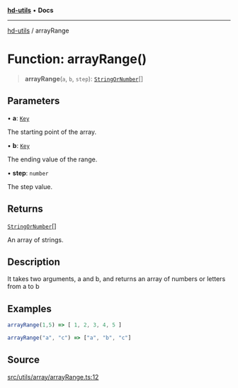 [**hd-utils**](../README.md) • **Docs**

***

[hd-utils](../globals.md) / arrayRange

# Function: arrayRange()

> **arrayRange**(`a`, `b`, `step`): [`StringOrNumber`](../type-aliases/StringOrNumber.md)[]

## Parameters

• **a**: [`Key`](../type-aliases/Key.md)

The starting point of the array.

• **b**: [`Key`](../type-aliases/Key.md)

The ending value of the range.

• **step**: `number`

The step value.

## Returns

[`StringOrNumber`](../type-aliases/StringOrNumber.md)[]

An array of strings.

## Description

It takes two arguments, a and b, and returns an array of numbers or letters from a to b

## Examples

```ts
arrayRange(1,5) => [ 1, 2, 3, 4, 5 ]
```

```ts
arrayRange("a", "c") => ["a", "b", "c"]
```

## Source

[src/utils/array/arrayRange.ts:12](https://github.com/AhmadHddad/h-utils/blob/b1dfa95e218c9605f39fc234662ef50e62fadcb8/src/utils/array/arrayRange.ts#L12)
